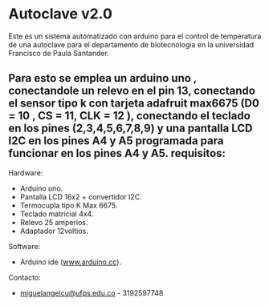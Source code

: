 Autoclave v2.0
==========

Este es un sistema automatizado con arduino para el control de temperatura de una autoclave para el departamento
de biotecnologia en la universidad Francisco de Paula Santander.

Para esto se emplea un arduino uno , conectandole un relevo en el pin 13, conectando el sensor tipo k con 
tarjeta adafruit max6675 (D0 = 10 , CS = 11, CLK = 12 ), conectando el teclado en los pines (2,3,4,5,6,7,8,9) y 
una pantalla LCD I2C en los pines A4 y A5 programada para funcionar en los pines A4 y A5.
requisitos:
--------------------

Hardware:

+ Arduino uno.
+ Pantalla LCD 16x2 + convertidor I2C.
+ Termocupla tipo K Max 6675.
+ Teclado matricial 4x4.
+ Relevo 25 amperios.
+ Adaptador 12voltios.


Software:

+ Arduino ide (www.arduino.cc).

Contacto:

+ miguelangelcu@ufps.edu.co - 3192597748


